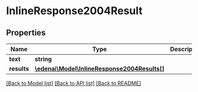 # InlineResponse2004Result

## Properties
Name | Type | Description | Notes
------------ | ------------- | ------------- | -------------
**text** | **string** |  | [optional] 
**results** | [**\edenai\Model\InlineResponse2004Results[]**](InlineResponse2004Results.md) |  | [optional] 

[[Back to Model list]](../README.md#documentation-for-models) [[Back to API list]](../README.md#documentation-for-api-endpoints) [[Back to README]](../README.md)


